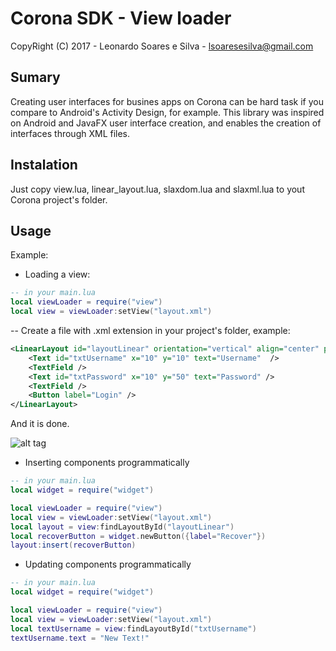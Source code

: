 # Corona SDK - View loader

CopyRight (C) 2017 - Leonardo Soares e Silva - lsoaresesilva@gmail.com

## Sumary

Creating user interfaces for busines apps on Corona can be hard task if you compare to Android's Activity Design, for example.
This library was inspired on Android and JavaFX user interface creation, and enables the creation of interfaces through XML files.

## Instalation

Just copy view.lua, linear_layout.lua, slaxdom.lua and slaxml.lua to yout Corona project's folder.

## Usage

Example:

* Loading a view:

```lua
-- in your main.lua
local viewLoader = require("view")
local view = viewLoader:setView("layout.xml")
```

-- Create a file with .xml extension in your project's folder, example:
```xml
<LinearLayout id="layoutLinear" orientation="vertical" align="center" paddingX="10">
    <Text id="txtUsername" x="10" y="10" text="Username"  />
    <TextField />
    <Text id="txtPassword" x="10" y="50" text="Password" />
    <TextField />
    <Button label="Login" />
</LinearLayout>
```
And it is done.

![alt tag](http://i36.photobucket.com/albums/e43/leonardo_soares4/screenshot_xmllayout_zpshkhn0ix0.png)

* Inserting components programmatically 

```lua
-- in your main.lua
local widget = require("widget")

local viewLoader = require("view")
local view = viewLoader:setView("layout.xml")
local layout = view:findLayoutById("layoutLinear")
local recoverButton = widget.newButton({label="Recover"})
layout:insert(recoverButton)
```

* Updating components programmatically 

```lua
-- in your main.lua
local widget = require("widget")

local viewLoader = require("view")
local view = viewLoader:setView("layout.xml")
local textUsername = view:findLayoutById("txtUsername")
textUsername.text = "New Text!"
```
